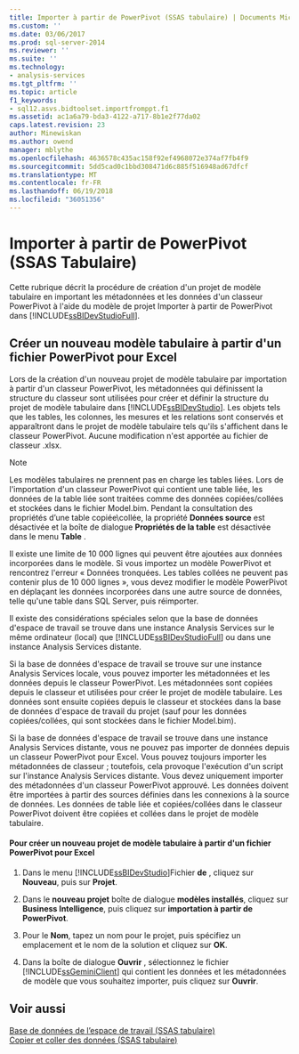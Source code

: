 ```yaml
---
title: Importer à partir de PowerPivot (SSAS tabulaire) | Documents Microsoft
ms.custom: ''
ms.date: 03/06/2017
ms.prod: sql-server-2014
ms.reviewer: ''
ms.suite: ''
ms.technology:
- analysis-services
ms.tgt_pltfrm: ''
ms.topic: article
f1_keywords:
- sql12.asvs.bidtoolset.importfromppt.f1
ms.assetid: ac1a6a79-bda3-4122-a717-8b1e2f77da02
caps.latest.revision: 23
author: Minewiskan
ms.author: owend
manager: mblythe
ms.openlocfilehash: 4636578c435ac158f92ef4968072e374af7fb4f9
ms.sourcegitcommit: 5dd5cad0c1bbd308471d6c885f516948ad67dfcf
ms.translationtype: MT
ms.contentlocale: fr-FR
ms.lasthandoff: 06/19/2018
ms.locfileid: "36051356"
---
```

# <a name="import-from-powerpivot-ssas-tabular"></a>Importer à partir de PowerPivot (SSAS Tabulaire)
  Cette rubrique décrit la procédure de création d'un projet de modèle tabulaire en important les métadonnées et les données d'un classeur PowerPivot à l'aide du modèle de projet Importer à partir de PowerPivot dans [!INCLUDE[ssBIDevStudioFull](../../includes/ssbidevstudiofull-md.md)].  
  
## <a name="create-a-new-tabular-model-from-a-powerpivot-for-excel-file"></a>Créer un nouveau modèle tabulaire à partir d'un fichier PowerPivot pour Excel  
 Lors de la création d'un nouveau projet de modèle tabulaire par importation à partir d'un classeur PowerPivot, les métadonnées qui définissent la structure du classeur sont utilisées pour créer et définir la structure du projet de modèle tabulaire dans [!INCLUDE[ssBIDevStudio](../../includes/ssbidevstudio-md.md)]. Les objets tels que les tables, les colonnes, les mesures et les relations sont conservés et apparaîtront dans le projet de modèle tabulaire tels qu'ils s'affichent dans le classeur PowerPivot. Aucune modification n'est apportée au fichier de classeur .xlsx.  
  
> [!NOTE]  
>  Les modèles tabulaires ne prennent pas en charge les tables liées. Lors de l'importation d'un classeur PowerPivot qui contient une table liée, les données de la table liée sont traitées comme des données copiées/collées et stockées dans le fichier Model.bim. Pendant la consultation des propriétés d’une table copiée\collée, la propriété **Données source** est désactivée et la boîte de dialogue **Propriétés de la table** est désactivée dans le menu **Table** .  
>   
>  Il existe une limite de 10 000 lignes qui peuvent être ajoutées aux données incorporées dans le modèle. Si vous importez un modèle PowerPivot et rencontrez l'erreur « Données tronquées. Les tables collées ne peuvent pas contenir plus de 10 000 lignes », vous devez modifier le modèle PowerPivot en déplaçant les données incorporées dans une autre source de données, telle qu'une table dans SQL Server, puis réimporter.  
  
 Il existe des considérations spéciales selon que la base de données d'espace de travail se trouve dans une instance Analysis Services sur le même ordinateur (local) que [!INCLUDE[ssBIDevStudioFull](../../includes/ssbidevstudiofull-md.md)] ou dans une instance Analysis Services distante.  
  
 Si la base de données d'espace de travail se trouve sur une instance Analysis Services locale, vous pouvez importer les métadonnées et les données depuis le classeur PowerPivot. Les métadonnées sont copiées depuis le classeur et utilisées pour créer le projet de modèle tabulaire. Les données sont ensuite copiées depuis le classeur et stockées dans la base de données d'espace de travail du projet (sauf pour les données copiées/collées, qui sont stockées dans le fichier Model.bim).  
  
 Si la base de données d'espace de travail se trouve dans une instance Analysis Services distante, vous ne pouvez pas importer de données depuis un classeur PowerPivot pour Excel. Vous pouvez toujours importer les métadonnées de classeur ; toutefois, cela provoque l'exécution d'un script sur l'instance Analysis Services distante. Vous devez uniquement importer des métadonnées d'un classeur PowerPivot approuvé. Les données doivent être importées à partir des sources définies dans les connexions à la source de données. Les données de table liée et copiées/collées dans le classeur PowerPivot doivent être copiées et collées dans le projet de modèle tabulaire.  
  
#### <a name="to-create-a-new-tabular-model-project-from-a-powerpivot-for-excel-file"></a>Pour créer un nouveau projet de modèle tabulaire à partir d'un fichier PowerPivot pour Excel  
  
1.  Dans le menu [!INCLUDE[ssBIDevStudio](../../includes/ssbidevstudio-md.md)]Fichier **de** , cliquez sur **Nouveau**, puis sur **Projet**.  
  
2.  Dans le **nouveau projet** boîte de dialogue **modèles installés**, cliquez sur **Business Intelligence**, puis cliquez sur **importation à partir de PowerPivot**.  
  
3.  Pour le  **Nom**, tapez un nom pour le projet, puis spécifiez un emplacement et le nom de la solution et cliquez sur **OK**.  
  
4.  Dans la boîte de dialogue **Ouvrir** , sélectionnez le fichier [!INCLUDE[ssGeminiClient](../../includes/ssgeminiclient-md.md)] qui contient les données et les métadonnées de modèle que vous souhaitez importer, puis cliquez sur **Ouvrir**.  
  
## <a name="see-also"></a>Voir aussi  
 [Base de données de l’espace de travail &#40;SSAS tabulaire&#41;](workspace-database-ssas-tabular.md)   
 [Copier et coller des données &#40;SSAS tabulaire&#41;](../copy-and-paste-data-ssas-tabular.md)  
  
  